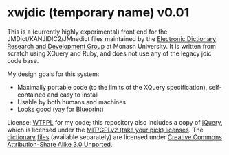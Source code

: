 # xwjdic (temporary name) v0.01 #

This is a (currently highly experimental) front end for the JMDict/KANJIDIC2/JMnedict files maintained by the [Electronic Dictionary Research and Development Group][1] at Monash University.  It is written from scratch using XQuery and Ruby, and does not use any of the legacy jdic code base.

My design goals for this system:

* Maximally portable code (to the limits of the XQuery specification), self-contained and easy to install
* Usable by both humans and machines
* Looks good (yay for [Blueprint][2])

License: [WTFPL][3] for my code; this repository also includes a copy of [jQuery][4], which is licensed under the [MIT/GPLv2 (take your pick) licenses][5].  The [dictionary][6] [files][7] (available separately) are licensed under [Creative Commons Attribution-Share Alike 3.0 Unported][6].

[1]: http://www.edrdg.org/
[2]: http://www.blueprintcss.org/
[3]: http://sam.zoy.org/wtfpl/
[4]: http://jquery.com/
[5]: http://jquery.org/license
[6]: http://www.csse.monash.edu.au/~jwb/kanjidic2/index.html
[7]: http://www.csse.monash.edu.au/~jwb/edict_doc.html

[6]: http://creativecommons.org/licenses/by-sa/3.0/

